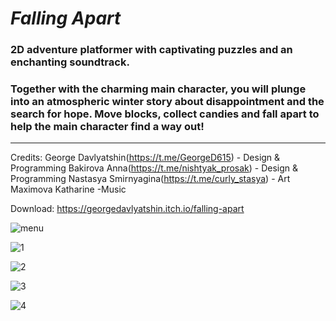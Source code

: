 # *Falling Apart*
### 2D adventure platformer with captivating puzzles and an enchanting soundtrack.
### Together with the charming main character, you will plunge into an atmospheric winter story about disappointment and the search for hope. Move blocks, collect candies and fall apart to help the main character find a way out!
___
Credits:
George Davlyatshin(https://t.me/GeorgeD615) - Design & Programming
Bakirova Anna(https://t.me/nishtyak_prosak) - Design & Programming
Nastasya Smirnyagina(https://t.me/curly_stasya) - Art
Maximova Katharine -Music

Download: https://georgedavlyatshin.itch.io/falling-apart
        
![menu](https://media.githubusercontent.com/media/GeorgeD615/GameJam2022/main/Screenshots/%D0%A1%D0%BD%D0%B8%D0%BC%D0%BE%D0%BA%20%D1%8D%D0%BA%D1%80%D0%B0%D0%BD%D0%B0%20(14).png)
      
![1](https://media.githubusercontent.com/media/GeorgeD615/GameJam2022/main/Screenshots/%D0%A1%D0%BD%D0%B8%D0%BC%D0%BE%D0%BA%20%D1%8D%D0%BA%D1%80%D0%B0%D0%BD%D0%B0%20(19).png)

![2](https://media.githubusercontent.com/media/GeorgeD615/GameJam2022/main/Screenshots/%D0%A1%D0%BD%D0%B8%D0%BC%D0%BE%D0%BA%20%D1%8D%D0%BA%D1%80%D0%B0%D0%BD%D0%B0%20(20).png)

![3](https://media.githubusercontent.com/media/GeorgeD615/GameJam2022/main/Screenshots/%D0%A1%D0%BD%D0%B8%D0%BC%D0%BE%D0%BA%20%D1%8D%D0%BA%D1%80%D0%B0%D0%BD%D0%B0%20(22).png)

![4](https://media.githubusercontent.com/media/GeorgeD615/GameJam2022/main/Screenshots/%D0%A1%D0%BD%D0%B8%D0%BC%D0%BE%D0%BA%20%D1%8D%D0%BA%D1%80%D0%B0%D0%BD%D0%B0%20(23).png)
